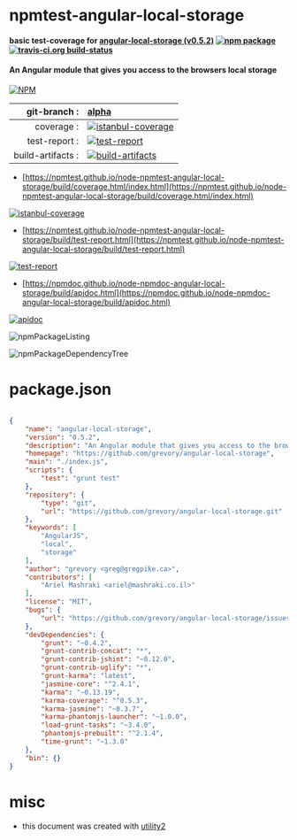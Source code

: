 # npmtest-angular-local-storage

#### basic test-coverage for  [angular-local-storage (v0.5.2)](https://github.com/grevory/angular-local-storage)  [![npm package](https://img.shields.io/npm/v/npmtest-angular-local-storage.svg?style=flat-square)](https://www.npmjs.org/package/npmtest-angular-local-storage) [![travis-ci.org build-status](https://api.travis-ci.org/npmtest/node-npmtest-angular-local-storage.svg)](https://travis-ci.org/npmtest/node-npmtest-angular-local-storage)

#### An Angular module that gives you access to the browsers local storage

[![NPM](https://nodei.co/npm/angular-local-storage.png?downloads=true&downloadRank=true&stars=true)](https://www.npmjs.com/package/angular-local-storage)

| git-branch : | [alpha](https://github.com/npmtest/node-npmtest-angular-local-storage/tree/alpha)|
|--:|:--|
| coverage : | [![istanbul-coverage](https://npmtest.github.io/node-npmtest-angular-local-storage/build/coverage.badge.svg)](https://npmtest.github.io/node-npmtest-angular-local-storage/build/coverage.html/index.html)|
| test-report : | [![test-report](https://npmtest.github.io/node-npmtest-angular-local-storage/build/test-report.badge.svg)](https://npmtest.github.io/node-npmtest-angular-local-storage/build/test-report.html)|
| build-artifacts : | [![build-artifacts](https://npmtest.github.io/node-npmtest-angular-local-storage/glyphicons_144_folder_open.png)](https://github.com/npmtest/node-npmtest-angular-local-storage/tree/gh-pages/build)|

- [https://npmtest.github.io/node-npmtest-angular-local-storage/build/coverage.html/index.html](https://npmtest.github.io/node-npmtest-angular-local-storage/build/coverage.html/index.html)

[![istanbul-coverage](https://npmtest.github.io/node-npmtest-angular-local-storage/build/screenCapture.buildCi.browser.%252Ftmp%252Fbuild%252Fcoverage.lib.html.png)](https://npmtest.github.io/node-npmtest-angular-local-storage/build/coverage.html/index.html)

- [https://npmtest.github.io/node-npmtest-angular-local-storage/build/test-report.html](https://npmtest.github.io/node-npmtest-angular-local-storage/build/test-report.html)

[![test-report](https://npmtest.github.io/node-npmtest-angular-local-storage/build/screenCapture.buildCi.browser.%252Ftmp%252Fbuild%252Ftest-report.html.png)](https://npmtest.github.io/node-npmtest-angular-local-storage/build/test-report.html)

- [https://npmdoc.github.io/node-npmdoc-angular-local-storage/build/apidoc.html](https://npmdoc.github.io/node-npmdoc-angular-local-storage/build/apidoc.html)

[![apidoc](https://npmdoc.github.io/node-npmdoc-angular-local-storage/build/screenCapture.buildCi.browser.%252Ftmp%252Fbuild%252Fapidoc.html.png)](https://npmdoc.github.io/node-npmdoc-angular-local-storage/build/apidoc.html)

![npmPackageListing](https://npmtest.github.io/node-npmtest-angular-local-storage/build/screenCapture.npmPackageListing.svg)

![npmPackageDependencyTree](https://npmtest.github.io/node-npmtest-angular-local-storage/build/screenCapture.npmPackageDependencyTree.svg)



# package.json

```json

{
    "name": "angular-local-storage",
    "version": "0.5.2",
    "description": "An Angular module that gives you access to the browsers local storage",
    "homepage": "https://github.com/grevory/angular-local-storage",
    "main": "./index.js",
    "scripts": {
        "test": "grunt test"
    },
    "repository": {
        "type": "git",
        "url": "https://github.com/grevory/angular-local-storage.git"
    },
    "keywords": [
        "AngularJS",
        "local",
        "storage"
    ],
    "author": "grevory <greg@gregpike.ca>",
    "contributors": [
        "Ariel Mashraki <ariel@mashraki.co.il>"
    ],
    "license": "MIT",
    "bugs": {
        "url": "https://github.com/grevory/angular-local-storage/issues"
    },
    "devDependencies": {
        "grunt": "~0.4.2",
        "grunt-contrib-concat": "*",
        "grunt-contrib-jshint": "~0.12.0",
        "grunt-contrib-uglify": "*",
        "grunt-karma": "latest",
        "jasmine-core": "^2.4.1",
        "karma": "~0.13.19",
        "karma-coverage": "^0.5.3",
        "karma-jasmine": "~0.3.7",
        "karma-phantomjs-launcher": "~1.0.0",
        "load-grunt-tasks": "~3.4.0",
        "phantomjs-prebuilt": "^2.1.4",
        "time-grunt": "~1.3.0"
    },
    "bin": {}
}
```



# misc
- this document was created with [utility2](https://github.com/kaizhu256/node-utility2)
